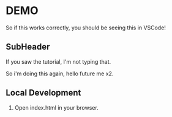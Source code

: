 # DEMO


So if this works correctly, you should be seeing this in VSCode!

## SubHeader

If you saw the tutorial, I'm not typing that.

So i'm doing this again, hello future me x2.

## Local Development 

1. Open index.html in your browser.

